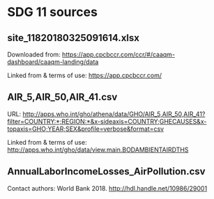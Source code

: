 # SDG 11 sources

## site_11820180325091614.xlsx

Downloaded from: https://app.cpcbccr.com/ccr/#/caaqm-dashboard/caaqm-landing/data

Linked from & terms of use: https://app.cpcbccr.com/

## AIR_5,AIR_50,AIR_41.csv

URL: http://apps.who.int/gho/athena/data/GHO/AIR_5,AIR_50,AIR_41?filter=COUNTRY:*;REGION:*&x-sideaxis=COUNTRY;GHECAUSES&x-topaxis=GHO;YEAR;SEX&profile=verbose&format=csv

Linked from & terms of use: http://apps.who.int/gho/data/view.main.BODAMBIENTAIRDTHS

## AnnualLaborIncomeLosses_AirPollution.csv

Contact authors: World Bank 2018. http://hdl.handle.net/10986/29001